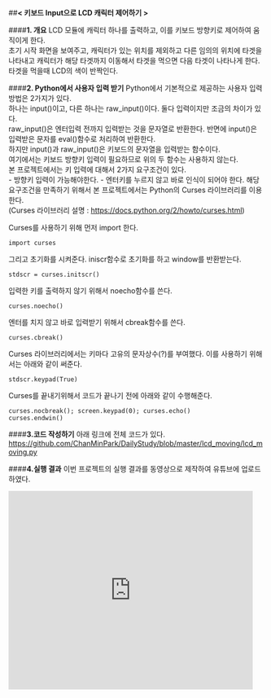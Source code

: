 ##**< 키보드 Input으로 LCD 캐릭터 제어하기 >**

####**1. 개요**
LCD 모듈에 캐릭터 하나를 출력하고, 이를 키보드 방향키로 제어하여 움직이게 한다.  
초기 시작 화면을 보여주고, 캐릭터가 있는 위치를 제외하고 다른 임의의 위치에 타겟을 나타내고 캐릭터가 해당 타겟까지 이동해서 타겟을 먹으면 다음 타겟이 나타나게 한다. 타겟을 먹을때 LCD의 색이 반짝인다.  

####**2. Python에서 사용자 입력 받기**
Python에서 기본적으로 제공하는 사용자 입력 방법은 2가지가 있다.  
하나는 input()이고, 다른 하나는 raw_input()이다. 둘다 입력이지만 조금의 차이가 있다.  
raw_input()은 엔터입력 전까지 입력받는 것을 문자열로 반환한다. 반면에 input()은 입력받은 문자를 eval()함수로 처리하여 반환한다.  
하지만 input()과 raw_input()은 키보드의 문자열을 입력받는 함수이다.  
여기에서는 키보드 방향키 입력이 필요하므로 위의 두 함수는 사용하지 않는다.  
본 프로젝트에서는 키 입력에 대해서 2가지 요구조건이 있다.  
	- 방향키 입력이 가능해야한다.
	- 엔터키를 누르지 않고 바로 인식이 되어야 한다.
해당 요구조건을 만족하기 위해서 본 프로젝트에서는 Python의 Curses 라이브러리를 이용한다.  
(Curses 라이브러리 설명 : https://docs.python.org/2/howto/curses.html)

Curses를 사용하기 위해 먼저 import 한다.

	import curses
그리고 초기화를 시켜준다. iniscr함수로 초기화를 하고 window를 반환받는다.

	stdscr = curses.initscr()
입력한 키를 출력하지 않기 위해서 noecho함수를 쓴다.

	curses.noecho()
엔터를 치지 않고 바로 입력받기 위해서 cbreak함수를 쓴다.

	curses.cbreak()
Curses 라이브러리에서는 키마다 고유의 문자상수(?)를 부여했다. 이를 사용하기 위해서는 아래와 같이 써준다.

	stdscr.keypad(True)
Curses를 끝내기위해서 코드가 끝나기 전에 아래와 같이 수행해준다.

	curses.nocbreak(); screen.keypad(0); curses.echo()
    curses.endwin()

####**3.코드 작성하기**
아래 링크에 전체 코드가 있다.  
https://github.com/ChanMinPark/DailyStudy/blob/master/lcd_moving/lcd_moving.py  

####**4.실행 결과**
이번 프로젝트의 실행 결과를 동영상으로 제작하여 유튜브에 업로드 하였다.  
<iframe  title="YouTube video player" width="480" height="390" src="https://youtu.be/RhdrT6STYZ8" frameborder="0" allowfullscreen></iframe>

